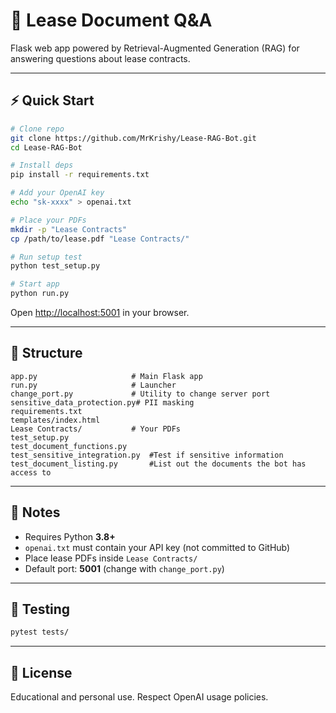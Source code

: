 # 📄 Lease Document Q&A

Flask web app powered by Retrieval-Augmented Generation (RAG) for answering questions about lease contracts.

---

## ⚡ Quick Start
```bash
# Clone repo
git clone https://github.com/MrKrishy/Lease-RAG-Bot.git
cd Lease-RAG-Bot

# Install deps
pip install -r requirements.txt

# Add your OpenAI key
echo "sk-xxxx" > openai.txt

# Place your PDFs
mkdir -p "Lease Contracts"
cp /path/to/lease.pdf "Lease Contracts/"

# Run setup test
python test_setup.py

# Start app
python run.py
```

Open [http://localhost:5001](http://localhost:5001) in your browser.

---

## 📂 Structure
```
app.py                     # Main Flask app
run.py                     # Launcher
change_port.py             # Utility to change server port
sensitive_data_protection.py# PII masking
requirements.txt
templates/index.html
Lease Contracts/           # Your PDFs
test_setup.py
test_document_functions.py
test_sensitive_integration.py  #Test if sensitive information
test_document_listing.py       #List out the documents the bot has access to
```

---

## 🔑 Notes
- Requires Python **3.8+**  
- `openai.txt` must contain your API key (not committed to GitHub)  
- Place lease PDFs inside `Lease Contracts/`  
- Default port: **5001** (change with `change_port.py`)  

---

## 🧪 Testing
```bash
pytest tests/
```

---

## 📝 License
Educational and personal use. Respect OpenAI usage policies.  
